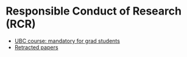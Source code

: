 
# Responsible Conduct of Research (RCR)

- [UBC course: mandatory for grad students](https://responsible.research.ubc.ca/resources-training)
- [Retracted papers](https://retractionwatch.com/retracted-coronavirus-covid-19-papers/)
